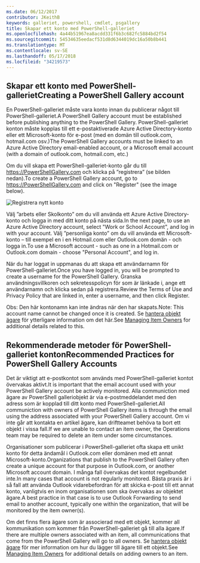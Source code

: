 ```yaml
---
ms.date: 06/12/2017
contributor: JKeithB
keywords: galleriet, powershell, cmdlet, psgallery
title: Skapar ett konto med PowerShell-galleriet
ms.openlocfilehash: 4a44b51967ea8acdd331f6b3c682fc5884bd2f54
ms.sourcegitcommit: 54534635eedacf531d8d6344019dc16a50b8b441
ms.translationtype: MT
ms.contentlocale: sv-SE
ms.lasthandoff: 05/17/2018
ms.locfileid: "34219573"
---
```

## <a name="creating-a-powershell-gallery-account"></a><span data-ttu-id="6903a-103">Skapar ett konto med PowerShell-galleriet</span><span class="sxs-lookup"><span data-stu-id="6903a-103">Creating a PowerShell Gallery account</span></span>

<span data-ttu-id="6903a-104">En PowerShell-galleriet måste vara konto innan du publicerar något till PowerShell-galleriet.</span><span class="sxs-lookup"><span data-stu-id="6903a-104">A PowerShell Gallery account must be established before publishing anything to the PowerShell Gallery.</span></span>
<span data-ttu-id="6903a-105">PowerShell-galleriet konton måste kopplas till ett e-postaktiverade Azure Active Directory-konto eller ett Microsoft-konto för e-post (med en domän till outlook.com, hotmail.com osv.)</span><span class="sxs-lookup"><span data-stu-id="6903a-105">The PowerShell Gallery accounts must be linked to an Azure Active Directory email-enabled account, or a Microsoft email account (with a domain of outlook.com, hotmail.com, etc.)</span></span>

<span data-ttu-id="6903a-106">Om du vill skapa ett PowerShell-galleriet-konto går du till https://PowerShellGallery.com och klicka på ”registrera” (se bilden nedan).</span><span class="sxs-lookup"><span data-stu-id="6903a-106">To create a PowerShell Gallery account, go to https://PowerShellGallery.com and click on "Register" (see the image below).</span></span>

![Registrera nytt konto](../../Images/CreatingAccount-Register.png)

<span data-ttu-id="6903a-108">Välj ”arbets eller Skolkonto” om du vill använda ett Azure Active Directory-konto och logga in med ditt konto på nästa sida.</span><span class="sxs-lookup"><span data-stu-id="6903a-108">In the next page, to use an Azure Active Directory account, select "Work or School Account", and log in with your account.</span></span>
<span data-ttu-id="6903a-109">Välj ”personliga konto” om du vill använda ett Microsoft-konto – till exempel en i en Hotmail.com eller Outlook.com domän - och logga in.</span><span class="sxs-lookup"><span data-stu-id="6903a-109">To use a Microsoft account - such as one in a Hotmail.com or Outlook.com domain - choose "Personal Account", and log in.</span></span>

<span data-ttu-id="6903a-110">När du har loggat in uppmanas du att skapa ett användarnamn för PowerShell-galleriet.</span><span class="sxs-lookup"><span data-stu-id="6903a-110">Once you have logged in, you will be prompted to create a username for the PowerShell Gallery.</span></span>
<span data-ttu-id="6903a-111">Granska användningsvillkoren och sekretesspolicyn för som är länkade i, ange ett användarnamn och klicka sedan på registrera.</span><span class="sxs-lookup"><span data-stu-id="6903a-111">Review the Terms of Use and Privacy Policy that are linked in, enter a username, and then click Register.</span></span>

<span data-ttu-id="6903a-112">Obs: Den här kontonamn kan inte ändras när den har skapats.</span><span class="sxs-lookup"><span data-stu-id="6903a-112">Note: This account name cannot be changed once it is created.</span></span>
<span data-ttu-id="6903a-113">Se [hantera objekt ägare](https://msdn.microsoft.com/powershell/gallery/psgallery/managing-item-owners) för ytterligare information om det här.</span><span class="sxs-lookup"><span data-stu-id="6903a-113">See [Managing Item Owners](https://msdn.microsoft.com/powershell/gallery/psgallery/managing-item-owners) for additional details related to this.</span></span>

## <a name="recommended-practices-for-powershell-gallery-accounts"></a><span data-ttu-id="6903a-114">Rekommenderade metoder för PowerShell-galleriet konton</span><span class="sxs-lookup"><span data-stu-id="6903a-114">Recommended Practices for PowerShell Gallery Accounts</span></span>

<span data-ttu-id="6903a-115">Det är viktigt att e-postkontot som används med PowerShell-galleriet kontot övervakas aktivt.</span><span class="sxs-lookup"><span data-stu-id="6903a-115">It is important that the email account used with your PowerShell Gallery account be actively monitored.</span></span>
<span data-ttu-id="6903a-116">Alla communiction med ägare av PowerShell galleriobjekt är via e-postmeddelandet med den adress som är kopplad till ditt konto med PowerShell-galleriet.</span><span class="sxs-lookup"><span data-stu-id="6903a-116">All communiction with owners of PowerShell Gallery items is through the email using the address associated with your PowerShell Gallery account.</span></span>
<span data-ttu-id="6903a-117">Om vi inte går att kontakta en artikel ägare, kan driftteamet behöva ta bort ett objekt i vissa fall.</span><span class="sxs-lookup"><span data-stu-id="6903a-117">If we are unable to contact an item owner, the Operations team may be required to delete an item under some circumstances.</span></span>

<span data-ttu-id="6903a-118">Organisationer som publicerar i PowerShell-galleriet ofta skapa ett unikt konto för detta ändamål i Outlook.com eller domänen med ett annat Microsoft-konto.</span><span class="sxs-lookup"><span data-stu-id="6903a-118">Organizations that publish to the PowerShell Gallery often create a unique account for that purpose in Outlook.com, or another Microsoft account domain.</span></span>
<span data-ttu-id="6903a-119">I många fall övervakas det kontot regelbundet inte.</span><span class="sxs-lookup"><span data-stu-id="6903a-119">In many cases that account is not regularly monitored.</span></span>
<span data-ttu-id="6903a-120">Bästa praxis är i så fall att använda Outlook vidarebefordran för att skicka e-post till ett annat konto, vanligtvis en inom organisationen som ska övervakas av objektet ägare.</span><span class="sxs-lookup"><span data-stu-id="6903a-120">A best practice in that case is to use Outlook Forwarding to send email to another account, typically one within the organization, that will be monitored by the item owner(s).</span></span>

<span data-ttu-id="6903a-121">Om det finns flera ägare som är associerad med ett objekt, kommer all kommunikation som kommer från PowerShell-galleriet gå till alla ägare.</span><span class="sxs-lookup"><span data-stu-id="6903a-121">If there are multiple owners associated with an item, all communications that come from the PowerShell Gallery will go to all owners.</span></span>
<span data-ttu-id="6903a-122">Se [hantera objekt ägare](https://msdn.microsoft.com/powershell/gallery/psgallery/managing-item-owners) för mer information om hur du lägger till ägare till ett objekt.</span><span class="sxs-lookup"><span data-stu-id="6903a-122">See [Managing Item Owners](https://msdn.microsoft.com/powershell/gallery/psgallery/managing-item-owners) for additional details on adding owners to an item.</span></span>